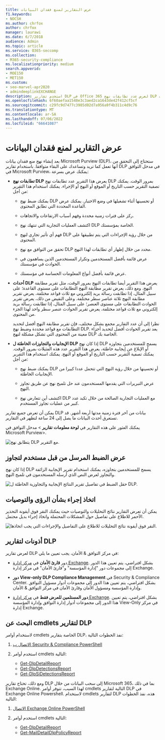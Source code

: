 ```yaml
---
title: عرض التقارير لمنع فقدان البيانات
f1.keywords:
- NOCSH
ms.author: chrfox
author: chrfox
manager: laurawi
ms.date: 6/7/2018
audience: Admin
ms.topic: article
ms.service: O365-seccomp
ms.collection:
- M365-security-compliance
ms.localizationpriority: medium
search.appverid:
- MOE150
- MET150
ms.custom:
- seo-marvel-apr2020
- admindeeplinkEXCHANGE
description: استخدم تقارير DLP في Office 365 لعرض عدد تطابقات نهج DLP أو تجاوزها أو الإيجابيات الخاطئة ومعرفة ما إذا كانت تتجه لأعلى أو لأسفل مع مرور الوقت.
ms.openlocfilehash: 6f60aefaa1548e3c3aed2ca1643de42f412cf5cf
ms.sourcegitcommit: c29fc9d7477c3985d02d7a956a9f4b311c4d9c76
ms.translationtype: MT
ms.contentlocale: ar-SA
ms.lasthandoff: 07/06/2022
ms.locfileid: "66641087"
---
```

# <a name="view-the-reports-for-data-loss-prevention"></a>عرض التقارير لمنع فقدان البيانات

بعد إنشاء نهج منع فقدان بيانات Microsoft Purview (DLP)، ستحتاج إلى التحقق من أنها تعمل كما تريد وتساعدك على البقاء متوافقا. باستخدام تقارير DLP في مدخل التوافق في Microsoft Purview، يمكنك عرض بسرعة:

- **تطابقات نهج DLP** يعرض هذا التقرير عدد تطابقات نهج DLP بمرور الوقت. يمكنك تصفية التقرير حسب التاريخ أو الموقع أو النهج أو الإجراء. يمكنك استخدام هذا التقرير من أجل:

  - يمكنك ضبط نهج DLP أو تحسينها أثناء تشغيلها في وضع الاختبار. يمكنك عرض القاعدة المحددة التي تطابق المحتوى.

  - ركز على فترات زمنية محددة وفهم أسباب الارتفاعات والاتجاهات.

  - اكتشف العمليات التجارية التي تنتهك نهج DLP الخاصة بمؤسستك.

  - فهم أي تأثير تجاري لنهج DLP من خلال رؤية الإجراءات التي يتم تطبيقها على المحتوى.

  - تحقق من التوافق مع نهج DLP محدد من خلال إظهار أي تطابقات لهذا النهج.

  - عرض قائمة بأفضل المستخدمين وتكرار المستخدمين الذين يساهمون في الحوادث في مؤسستك.

  - عرض قائمة بأفضل أنواع المعلومات الحساسة في مؤسستك.

- **أحداث DLP** يعرض هذا التقرير أيضا تطابقات النهج بمرور الوقت، مثل تقرير مطابقة النهج. ومع ذلك، يعرض تقرير مطابقة النهج التطابقات على مستوى القاعدة؛ على سبيل المثال، إذا تطابقت رسالة بريد إلكتروني مع ثلاث قواعد مختلفة، يعرض تقرير مطابقة النهج ثلاثة عناصر سطر مختلفة. وعلى النقيض من ذلك، يعرض تقرير الحوادث التطابقات على مستوى العنصر؛ على سبيل المثال، إذا تطابقت رسالة بريد إلكتروني مع ثلاث قواعد مختلفة، يعرض تقرير الحوادث عنصر سطر واحد لهذا الجزء من المحتوى.

  نظرا إلى أن عدد التقارير مجمع بشكل مختلف، فإن تقرير مطابقة النهج أفضل لتحديد التطابقات مع قواعد محددة وضبط نهج DLP. يعد تقرير الحوادث أفضل لتحديد أجزاء معينة من المحتوى التي تشكل مشكلة لنهج DLP الخاصة بك.

- **الإيجابيات والتجاوزات الخاطئة ل DLP** إذا كان نهج DLP يسمح للمستخدمين بتجاوزه أو الإبلاغ عن إيجابية خاطئة، يعرض هذا التقرير عدد هذه المثيلات بمرور الوقت. يمكنك تصفية التقرير حسب التاريخ أو الموقع أو النهج. يمكنك استخدام هذا التقرير من أجل:

  - يمكنك ضبط نهج DLP أو تحسينها من خلال رؤية النهج التي تتحمل عددا كبيرا من الإيجابيات الخاطئة.

  - عرض التبريرات التي يقدمها المستخدمون عند حل تلميح نهج عن طريق تجاوز النهج.

  - اكتشف أين تتعارض نهج DLP مع العمليات التجارية الصالحة من خلال تكبد عدد كبير من عمليات تجاوز المستخدم.

يمكن أن تعرض جميع تقارير DLP بيانات من آخر فترة زمنية مدتها أربعة أشهر. قد تستغرق أحدث البيانات ما يصل إلى 24 ساعة لتظهر في التقارير.

يمكنك العثور على هذه التقارير في **لوحة معلومات** **تقارير** \> مدخل التوافق في Microsoft Purview\>.

![يتطابق نهج DLP مع التقرير.](../media/117d20c9-d379-403f-ad68-1f5cd6c4e5cf.png)

## <a name="view-the-justification-submitted-by-a-user-for-an-override"></a>عرض الضبط المرسل من قبل مستخدم لتجاوز

إذا كان نهج DLP يسمح للمستخدمين بتجاوزه، يمكنك استخدام تقرير الإيجابية الزائفة والتجاوز لعرض النص الذي أرسله المستخدمون في تلميح النهج.

![حقل الضبط في تفاصيل تقرير النتائج الإيجابية والتجاوزية الخاطئة ل DLP.](../media/e11e3126-026d-4e77-a16d-74a0686d1fa3.png)

## <a name="take-action-on-insights-and-recommendations"></a>اتخاذ إجراء بشأن الرؤى والتوصيات

يمكن أن تعرض التقارير نتائج التحليلات والتوصيات حيث يمكنك النقر فوق أيقونة التحذير الأحمر للاطلاع على تفاصيل حول المشكلات المحتملة واتخاذ إجراء بديل محتمل.

![النقر فوق أيقونة نتائج التحليلات للاطلاع على التفاصيل والإجراءات التي يجب اتخاذها.](../media/51782036-7299-4960-8175-75c2b1637159.png)

## <a name="permissions-for-dlp-reports"></a>أذونات لتقارير DLP

لعرض تقارير DLP في مركز التوافق & الأمان، يجب تعيين ما يلي:

- دور **قارئ الأمان** في <a href="https://go.microsoft.com/fwlink/p/?linkid=2059104" target="_blank">مركز إدارة Exchange</a>. بشكل افتراضي، يتم تعيين هذا الدور إلى مجموعات دور "إدارة المؤسسة" و"قارئ الأمان" في مركز إدارة Exchange.

- **دور View-only DLP Compliance Management** في Security & Compliance Center. بشكل افتراضي، يتم تعيين هذا الدور إلى مجموعات أدوار مسؤول التوافق وإدارة المؤسسة ومسؤول الأمان وقارئ الأمان في مركز التوافق & الأمان.

- **دور المستلمين للعرض فقط** في <a href="https://go.microsoft.com/fwlink/p/?linkid=2059104" target="_blank">مركز إدارة Exchange</a>. بشكل افتراضي، يتم تعيين هذا الدور إلى مجموعات أدوار إدارة التوافق وإدارة المؤسسة View-Only في مركز إدارة Exchange.

## <a name="find-the-cmdlets-for-the-dlp-reports"></a>البحث عن cmdlets لتقارير DLP

لاستخدام أوامر cmdlets الخاصة بتقارير DLP، نفذ الخطوات التالية:

1. [الاتصال ب Security & Compliance PowerShell](/powershell/exchange/connect-to-scc-powershell)

2. استخدم أوامر cmdlets التالية:

   - [Get-DlpDetailReport](/powershell/module/exchange/get-dlpdetailreport)
   - [Get-DlpDetectionsReport](/powershell/module/exchange/get-dlpdetectionsreport)
   - [Get-DlpSiDetectionsReport](/powershell/module/exchange/get-dlpsidetectionsreport)

ومع ذلك، تحتاج تقارير DLP إلى سحب البيانات من خلال Microsoft 365، بما في ذلك Exchange Online. لهذا السبب، تتوفر أوامر cmdlets التالية لتقارير DLP في Exchange Online Powershell. لاستخدام cmdlets لتقارير DLP هذه، نفذ الخطوات التالية:

1. [الاتصال Exchange Online PowerShell](/powershell/exchange/connect-to-exchange-online-powershell)

2. استخدم أوامر cmdlets التالية:

   - [Get-DlpDetailReport](/powershell/module/exchange/get-dlpdetailreport)
   - [Get-MailDetailDlpPolicyReport](/powershell/module/exchange/get-maildetaildlppolicyreport)
